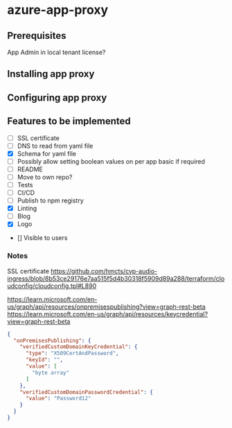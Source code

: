 # azure-app-proxy

## Prerequisites

App Admin in local tenant
license?

## Installing app proxy

## Configuring app proxy

## Features to be implemented

- [ ] SSL certificate
- [ ] DNS to read from yaml file
- [x] Schema for yaml file
- [ ] Possibly allow setting boolean values on per app basic if required
- [ ] README
- [ ] Move to own repo?
- [ ] Tests
- [ ] CI/CD
- [ ] Publish to npm registry
- [x] Linting
- [ ] Blog
- [x] Logo
- [] Visible to users


### Notes

SSL certificate
https://github.com/hmcts/cvp-audio-ingress/blob/8b53ce29176e7aa515f5d4b30318f5909d89a288/terraform/cloudconfig/cloudconfig.tpl#L890

https://learn.microsoft.com/en-us/graph/api/resources/onpremisespublishing?view=graph-rest-beta
https://learn.microsoft.com/en-us/graph/api/resources/keycredential?view=graph-rest-beta

```json
{
  "onPremisesPublishing": {
    "verifiedCustomDomainKeyCredential": {
      "type": "X509CertAndPassword",
      "keyId": "",
      "value": [
        "byte array"
      ]
    },
    "verifiedCustomDomainPasswordCredential": {
      "value": "Password12"
    }
  }
}
```
